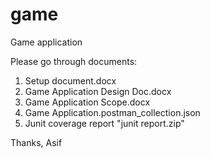 # game
Game application

Please go through documents:
1. Setup document.docx
2. Game Application Design Doc.docx
3. Game Application Scope.docx
4. Game Application.postman_collection.json
5. Junit coverage report "junit report.zip"


Thanks,
Asif
